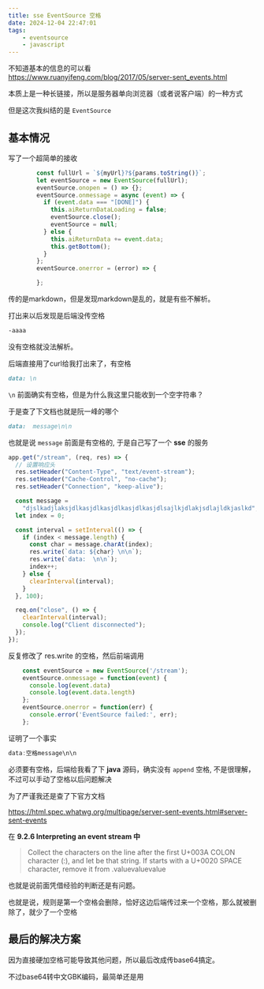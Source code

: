 ```yaml
---
title: sse EventSource 空格
date: 2024-12-04 22:47:01
tags:
    - eventsource
    - javascript
---
```


不知道基本的信息的可以看 https://www.ruanyifeng.com/blog/2017/05/server-sent_events.html

本质上是一种长链接，所以是服务器单向浏览器（或者说客户端）的一种方式

但是这次我纠结的是 `EventSource`

## 基本情况

写了一个超简单的接收

```javascript
        const fullUrl = `${myUrl}?${params.toString()}`;
        let eventSource = new EventSource(fullUrl);
        eventSource.onopen = () => {};
        eventSource.onmessage = async (event) => {
          if (event.data === "[DONE]") {
            this.aiReturnDataLoading = false;
            eventSource.close();
            eventSource = null;
          } else {
            this.aiReturnData += event.data;
            this.getBottom();
          }
        };
        eventSource.onerror = (error) => {

        };
```

传的是markdown，但是发现markdown是乱的，就是有些不解析。

打出来以后发现是后端没传空格

```markdown
-aaaa
```

没有空格就没法解析。

后端直接用了curl给我打出来了，有空格

```markdown
data: \n
```

`\n` 前面确实有空格，但是为什么我这里只能收到一个空字符串？

于是查了下文档也就是阮一峰的哪个

```markdown
data:  message\n\n
```

也就是说 `message` 前面是有空格的, 于是自己写了一个 **sse** 的服务

```javascript
app.get("/stream", (req, res) => {
  // 设置响应头
  res.setHeader("Content-Type", "text/event-stream");
  res.setHeader("Cache-Control", "no-cache");
  res.setHeader("Connection", "keep-alive");

  const message =
    "djslkadjlaksjdlkasjdlkasjdlkasjdlkasjdlsajlkjdlakjsdlajldkjaslkd";
  let index = 0;

  const interval = setInterval(() => {
    if (index < message.length) {
      const char = message.charAt(index);
      res.write(`data: ${char} \n\n`);
      res.write(`data:  \n\n`);
      index++;
    } else {
      clearInterval(interval);
    }
  }, 100);

  req.on("close", () => {
    clearInterval(interval);
    console.log("Client disconnected");
  });
});
```

反复修改了 res.write 的空格，然后前端调用

```javascript
    const eventSource = new EventSource('/stream');
    eventSource.onmessage = function(event) {
      console.log(event.data)
      console.log(event.data.length)
    };
    eventSource.onerror = function(err) {
      console.error('EventSource failed:', err);
    };
```

证明了一个事实

```javascript
data:空格message\n\n
```

必须要有空格，后端给我看了下 **java** 源码，确实没有 `append` 空格, 不是很理解，不过可以手动了空格以后问题解决

为了严谨我还是查了下官方文档

https://html.spec.whatwg.org/multipage/server-sent-events.html#server-sent-events

在 **9.2.6 Interpreting an event stream 中**

> Collect the characters on the line after the first U+003A COLON character (:), and let be that string. If starts with a U+0020 SPACE character, remove it from .valuevaluevalue
> 

也就是说前面凭借经验的判断还是有问题。

也就是说，规则是第一个空格会删除，恰好这边后端传过来一个空格，那么就被删除了，就少了一个空格

## 最后的解决方案

因为直接硬加空格可能导致其他问题，所以最后改成传base64搞定。

不过base64转中文GBK编码，最简单还是用